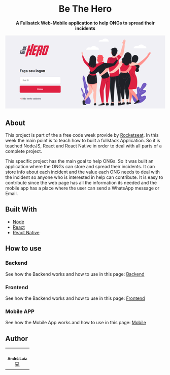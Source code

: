 <h1 align="center">Be The Hero</h1>
  <p align="center">
  <strong align="center">A Fullsatck Web-Mobile application to help ONGs to spread their incidents</strong>
</p>
  <img src="/frontend/public/Screen-Shot-first-page.png" float="center"/>
</p>

## About

This project is part of the a free code week provide by [Rocketseat](https://rocketseat.com.br/). In this week the main point is to teach how to built a fullstack Application. So it is teached NodeJS, React and React Native in order to deal with all parts of a complete project.

This specific project has the main goal to help ONGs. So it was built an application where the ONGs can store and spread their incidents. It can store info about each incident and the value each ONG needs to deal with the incident so anyone who is interested in help can contribute. It is easy to contribute since the web page has all the information its needed and the mobile app has a place where the user can send a WhatsApp message or Email.

## Built With

- [Node](https://nodejs.org/en/)
- [React](https://reactjs.org/)
- [React Native](https://reactnative.dev/)

## How to use

### Backend

See how the Backend works and how to use in this page: [Backend](https://github.com/Lukazovic/be-the-hero/tree/master/backend#backend)

### Frontend

See how the Backend works and how to use in this page: [Frontend](https://github.com/Lukazovic/be-the-hero/tree/master/frontend#frontend)

### Mobile APP

See how the Mobile App works and how to use in this page: [Mobile](https://github.com/Lukazovic/be-the-hero/tree/master/mobile#mobile)

## Author

<table>
  <tr>
    <td align="center"><a href="https://github.com/andreplacet"><img src="https://avatars3.githubusercontent.com/u/50382976?s=400&u=e91e2610d450f49bc5d4a6f771c01b32f3f3c854&v=4 width="100px;" alt=""/><br /><sub><b>André Luiz</b></sub></a><br /><a href="https://github.com/andreplacet/semanaomnistack11-be-the-hero" title="Code">💻</a></td>
  <tr>
</table>
